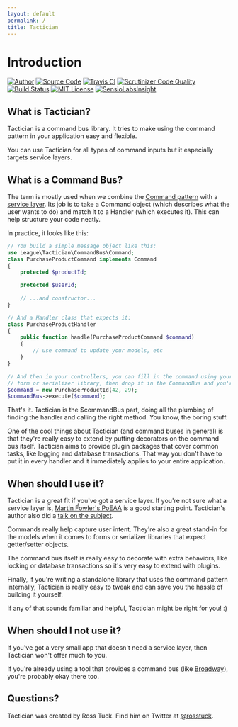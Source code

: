 ```yaml
---
layout: default
permalink: /
title: Tactician
---
```


# Introduction
[![Author](http://img.shields.io/badge/author-@rosstuck-blue.svg?style=flat-square)](https://twitter.com/rosstuck)
[![Source Code](http://img.shields.io/badge/source-league/tactician-blue.svg?style=flat-square)](https://github.com/thephpleague/tactician)
[![Travis CI](https://api.travis-ci.org/thephpleague/tactician.svg?branch=master)](https://travis-ci.org/thephpleague/tactician)
[![Scrutinizer Code Quality](https://scrutinizer-ci.com/g/thephpleague/tactician/badges/quality-score.png?b=master)](https://scrutinizer-ci.com/g/thephpleague/tactician/?branch=master)
[![Build Status](https://scrutinizer-ci.com/g/thephpleague/tactician/badges/build.png?b=master)](https://scrutinizer-ci.com/g/thephpleague/tactician/build-status/master)
[![MIT License](https://img.shields.io/badge/license-MIT-brightgreen.svg)](https://github.com/thephpleague/tactician/blob/master/LICENSE)
[![SensioLabsInsight](https://insight.sensiolabs.com/projects/54275a78-bc70-4bb3-9ac4-4eee700c6a1c/small.png)](https://insight.sensiolabs.com/projects/54275a78-bc70-4bb3-9ac4-4eee700c6a1c)

## What is Tactician?
Tactician is a command bus library. It tries to make using the command pattern in your application easy and flexible.

You can use Tactician for all types of command inputs but it especially targets service layers.
  
## What is a Command Bus?
The term is mostly used when we combine the [Command pattern](http://en.wikipedia.org/wiki/Command_pattern) with a [service layer](http://martinfowler.com/eaaCatalog/serviceLayer.html).
Its job is to take a Command object (which describes what the user wants to do) and match it to a Handler (which executes it). This can help structure your code neatly.

In practice, it looks like this:

~~~ php
// You build a simple message object like this:
use League\Tactician\CommandBus\Command;
class PurchaseProductCommand implements Command
{
    protected $productId;

    protected $userId;
    
    // ...and constructor...
}

// And a Handler class that expects it:
class PurchaseProductHandler
{
    public function handle(PurchaseProductCommand $command)
    {
        // use command to update your models, etc
    }
}

// And then in your controllers, you can fill in the command using your favorite
// form or serializer library, then drop it in the CommandBus and you're done!
$command = new PurchaseProductId(42, 29);
$commandBus->execute($command);
~~~

That's it. Tactician is the $commandBus part, doing all the plumbing of finding the handler and calling the right method. You know, the boring stuff.
 
One of the cool things about Tactician (and command buses in general) is that they're really easy to extend by putting decorators on the command bus itself.
Tactician aims to provide plugin packages that cover common tasks, like logging and database transactions. That way you don't have to put it in every handler and it immediately applies to your entire application.

## When should I use it?
Tactician is a great fit if you've got a service layer. If you're not sure what a service layer is, [Martin Fowler's PoEAA](http://www.amazon.com/Patterns-Enterprise-Application-Architecture-Martin/dp/0321127420) is a good starting point. 
Tactician's author also did a [talk on the subject](https://www.youtube.com/watch?v=ajhqScWECMo). 

Commands really help capture user intent. They're also a great stand-in for the models when it comes to forms or serializer libraries that expect getter/setter objects.

The command bus itself is really easy to decorate with extra behaviors, like locking or database transactions so it's very easy to extend with plugins.

Finally, if you're writing a standalone library that uses the command pattern internally, Tactician is really easy to tweak and can save you the hassle of building it yourself.

If any of that sounds familiar and helpful, Tactician might be right for you! :)

## When should I not use it?
If you've got a very small app that doesn't need a service layer, then Tactician won't offer much to you.

If you're already using a tool that provides a command bus (like [Broadway](https://github.com/qandidate-labs/broadway)), you're probably okay there too.

## Questions?
Tactician was created by Ross Tuck. Find him on Twitter at [@rosstuck](https://twitter.com/rosstuck).
